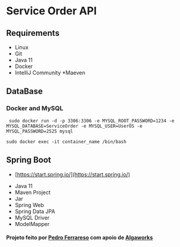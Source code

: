 # Service Order API

## Requirements

* Linux
* Git
* Java 11
* Docker
* IntelliJ Community
*Maeven

## DataBase

### Docker and MySQL


```shell script
 sudo docker run -d -p 3306:3306 -e MYSQL_ROOT_PASSWORD=1234 -e MYSQL_DATABASE=ServiceOrder -e MYSQL_USER=UserOS -e MYSQL_PASSWORD=2525 mysql
```
```shell script
sudo docker exec -it container_name /bin/bash
```

## Spring Boot

* [https://start.spring.io/](https://start.spring.io/)
+ Java 11
+ Maven Project
+ Jar
+ Spring Web
+ Spring Data JPA
+ MySQL Driver
+ ModelMapper

#### Projeto feito por [Pedro Ferrareso](https://github.com/pedrolf30) com apoio de [Algaworks](https://www.instagram.com/dev.thay/)




